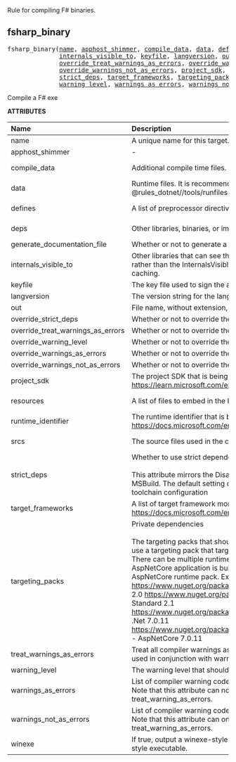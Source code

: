 <!-- Generated with Stardoc: http://skydoc.bazel.build -->


Rule for compiling F# binaries.


<a id="fsharp_binary"></a>

## fsharp_binary

<pre>
fsharp_binary(<a href="#fsharp_binary-name">name</a>, <a href="#fsharp_binary-apphost_shimmer">apphost_shimmer</a>, <a href="#fsharp_binary-compile_data">compile_data</a>, <a href="#fsharp_binary-data">data</a>, <a href="#fsharp_binary-defines">defines</a>, <a href="#fsharp_binary-deps">deps</a>, <a href="#fsharp_binary-generate_documentation_file">generate_documentation_file</a>,
              <a href="#fsharp_binary-internals_visible_to">internals_visible_to</a>, <a href="#fsharp_binary-keyfile">keyfile</a>, <a href="#fsharp_binary-langversion">langversion</a>, <a href="#fsharp_binary-out">out</a>, <a href="#fsharp_binary-override_strict_deps">override_strict_deps</a>,
              <a href="#fsharp_binary-override_treat_warnings_as_errors">override_treat_warnings_as_errors</a>, <a href="#fsharp_binary-override_warning_level">override_warning_level</a>, <a href="#fsharp_binary-override_warnings_as_errors">override_warnings_as_errors</a>,
              <a href="#fsharp_binary-override_warnings_not_as_errors">override_warnings_not_as_errors</a>, <a href="#fsharp_binary-project_sdk">project_sdk</a>, <a href="#fsharp_binary-resources">resources</a>, <a href="#fsharp_binary-runtime_identifier">runtime_identifier</a>, <a href="#fsharp_binary-srcs">srcs</a>,
              <a href="#fsharp_binary-strict_deps">strict_deps</a>, <a href="#fsharp_binary-target_frameworks">target_frameworks</a>, <a href="#fsharp_binary-targeting_packs">targeting_packs</a>, <a href="#fsharp_binary-treat_warnings_as_errors">treat_warnings_as_errors</a>,
              <a href="#fsharp_binary-warning_level">warning_level</a>, <a href="#fsharp_binary-warnings_as_errors">warnings_as_errors</a>, <a href="#fsharp_binary-warnings_not_as_errors">warnings_not_as_errors</a>, <a href="#fsharp_binary-winexe">winexe</a>)
</pre>

Compile a F# exe

**ATTRIBUTES**


| Name  | Description | Type | Mandatory | Default |
| :------------- | :------------- | :------------- | :------------- | :------------- |
| <a id="fsharp_binary-name"></a>name |  A unique name for this target.   | <a href="https://bazel.build/concepts/labels#target-names">Name</a> | required |  |
| <a id="fsharp_binary-apphost_shimmer"></a>apphost_shimmer |  -   | <a href="https://bazel.build/concepts/labels">Label</a> | optional | None |
| <a id="fsharp_binary-compile_data"></a>compile_data |  Additional compile time files.   | <a href="https://bazel.build/concepts/labels">List of labels</a> | optional | [] |
| <a id="fsharp_binary-data"></a>data |  Runtime files. It is recommended to use the @rules_dotnet//tools/runfiles library to read the runtime files.   | <a href="https://bazel.build/concepts/labels">List of labels</a> | optional | [] |
| <a id="fsharp_binary-defines"></a>defines |  A list of preprocessor directive symbols to define.   | List of strings | optional | [] |
| <a id="fsharp_binary-deps"></a>deps |  Other libraries, binaries, or imported DLLs   | <a href="https://bazel.build/concepts/labels">List of labels</a> | optional | [] |
| <a id="fsharp_binary-generate_documentation_file"></a>generate_documentation_file |  Whether or not to generate a documentation file.   | Boolean | optional | True |
| <a id="fsharp_binary-internals_visible_to"></a>internals_visible_to |  Other libraries that can see the assembly's internal symbols. Using this rather than the InternalsVisibleTo assembly attribute will improve build caching.   | List of strings | optional | [] |
| <a id="fsharp_binary-keyfile"></a>keyfile |  The key file used to sign the assembly with a strong name.   | <a href="https://bazel.build/concepts/labels">Label</a> | optional | None |
| <a id="fsharp_binary-langversion"></a>langversion |  The version string for the language.   | String | optional | "" |
| <a id="fsharp_binary-out"></a>out |  File name, without extension, of the built assembly.   | String | optional | "" |
| <a id="fsharp_binary-override_strict_deps"></a>override_strict_deps |  Whether or not to override the strict_deps attribute.   | Boolean | optional | False |
| <a id="fsharp_binary-override_treat_warnings_as_errors"></a>override_treat_warnings_as_errors |  Whether or not to override the treat_warnings_as_errors attribute.   | Boolean | optional | False |
| <a id="fsharp_binary-override_warning_level"></a>override_warning_level |  Whether or not to override the warning_level attribute.   | Boolean | optional | False |
| <a id="fsharp_binary-override_warnings_as_errors"></a>override_warnings_as_errors |  Whether or not to override the warnings_as_errors attribute.   | Boolean | optional | False |
| <a id="fsharp_binary-override_warnings_not_as_errors"></a>override_warnings_not_as_errors |  Whether or not to override the warnings_not_as_errors attribute.   | Boolean | optional | False |
| <a id="fsharp_binary-project_sdk"></a>project_sdk |  The project SDK that is being targeted. See https://learn.microsoft.com/en-us/dotnet/core/project-sdk/overview   | String | optional | "default" |
| <a id="fsharp_binary-resources"></a>resources |  A list of files to embed in the DLL as resources.   | <a href="https://bazel.build/concepts/labels">List of labels</a> | optional | [] |
| <a id="fsharp_binary-runtime_identifier"></a>runtime_identifier |  The runtime identifier that is being targeted. See https://docs.microsoft.com/en-us/dotnet/core/rid-catalog   | String | required |  |
| <a id="fsharp_binary-srcs"></a>srcs |  The source files used in the compilation.   | <a href="https://bazel.build/concepts/labels">List of labels</a> | optional | [] |
| <a id="fsharp_binary-strict_deps"></a>strict_deps |  Whether to use strict dependencies or not. <br><br>        This attribute mirrors the DisableTransitiveProjectReferences in MSBuild.         The default setting of this attribute can be overridden in the toolchain configuration   | Boolean | optional | True |
| <a id="fsharp_binary-target_frameworks"></a>target_frameworks |  A list of target framework monikers to buildSee https://docs.microsoft.com/en-us/dotnet/standard/frameworks   | List of strings | required |  |
| <a id="fsharp_binary-targeting_packs"></a>targeting_packs |  Private dependencies <br><br>        The targeting packs that should be used to build the target.         You should use a targeting pack that targets the same framework as the target.          There can be multiple runtime packs for a given target e.g. when a AspNetCore          application is built you need the base runtime pack and the AspNetCore runtime pack.         Example runtime packs:         https://www.nuget.org/packages/NETStandard.Library - .Net Standard 2.0         https://www.nuget.org/packages/NETStandard.Library.Ref - .Net Standard 2.1         https://www.nuget.org/packages/Microsoft.NETCore.App.Ref/7.0.11 - .Net 7.0.11         https://www.nuget.org/packages/Microsoft.AspNetCore.App.Ref/7.0.11 - AspNetCore 7.0.11   | <a href="https://bazel.build/concepts/labels">List of labels</a> | optional | [] |
| <a id="fsharp_binary-treat_warnings_as_errors"></a>treat_warnings_as_errors |  Treat all compiler warnings as errors. Note that this attribute can not be used in conjunction with warnings_as_errors.   | Boolean | optional | False |
| <a id="fsharp_binary-warning_level"></a>warning_level |  The warning level that should be used by the compiler.   | Integer | optional | 3 |
| <a id="fsharp_binary-warnings_as_errors"></a>warnings_as_errors |  List of compiler warning codes that should be considered as errors. Note that this attribute can not be used in conjunction with treat_warning_as_errors.   | List of strings | optional | [] |
| <a id="fsharp_binary-warnings_not_as_errors"></a>warnings_not_as_errors |  List of compiler warning codes that should not be considered as errors. Note that this attribute can only be used in conjunction with treat_warning_as_errors.   | List of strings | optional | [] |
| <a id="fsharp_binary-winexe"></a>winexe |  If true, output a winexe-style executable, otherwiseoutput a console-style executable.   | Boolean | optional | False |


